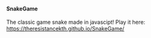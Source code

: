 #### SnakeGame
The classic game snake made in javascipt!
Play it here:
https://theresistancekth.github.io/SnakeGame/
